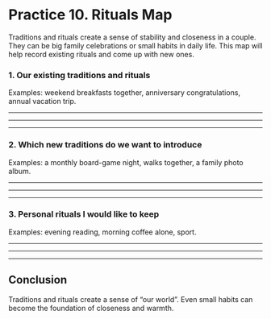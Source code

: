 # Practice 10. Rituals Map

Traditions and rituals create a sense of stability and closeness in a couple. They can be big family celebrations or small habits in daily life. This map will help record existing rituals and come up with new ones.

### 1. Our existing traditions and rituals

Examples: weekend breakfasts together, anniversary congratulations, annual vacation trip.

____________________________________________________________
____________________________________________________________
____________________________________________________________

### 2. Which new traditions do we want to introduce

Examples: a monthly board-game night, walks together, a family photo album.

____________________________________________________________
____________________________________________________________
____________________________________________________________

### 3. Personal rituals I would like to keep

Examples: evening reading, morning coffee alone, sport.

____________________________________________________________
____________________________________________________________
____________________________________________________________

## Conclusion

Traditions and rituals create a sense of “our world”. Even small habits can become the foundation of closeness and warmth.
